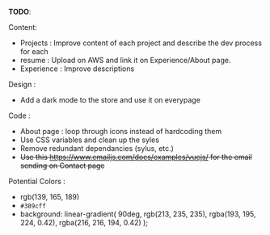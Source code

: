 **TODO**:

Content:

- Projects : Improve content of each project and describe the dev process for each
- resume : Upload on AWS and link it on Experience/About page.
- Experience : Improve descriptions

Design :

- Add a dark mode to the store and use it on everypage

Code :

- About page : loop through icons instead of hardcoding them
- Use CSS variables and clean up the syles
- Remove redundant dependancies (sylus, etc.)
- ~~Use this https://www.emailjs.com/docs/examples/vuejs/ for the email sending on Contact page~~

Potential Colors :

- rgb(139, 165, 189)
- `#389cff`
- background: linear-gradient(
  90deg,
  rgb(213, 235, 235),
  rgba(193, 195, 224, 0.42),
  rgba(216, 216, 194, 0.42)
  );
